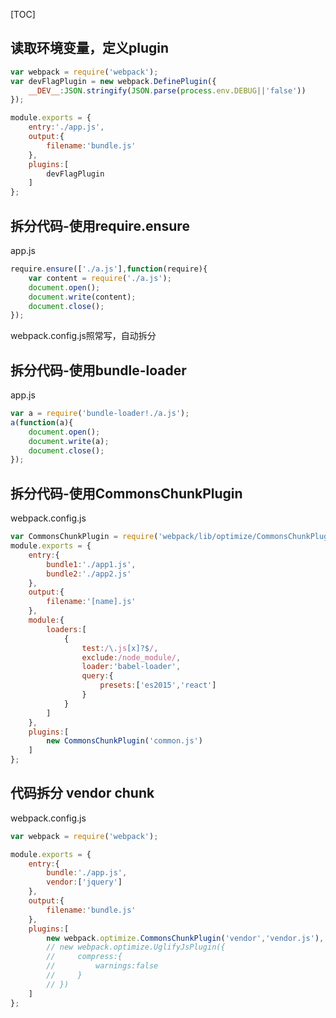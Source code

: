 [TOC]

## 读取环境变量，定义plugin

```javascript
var webpack = require('webpack');
var devFlagPlugin = new webpack.DefinePlugin({
    __DEV__:JSON.stringify(JSON.parse(process.env.DEBUG||'false'))
});

module.exports = {
    entry:'./app.js',
    output:{
        filename:'bundle.js'
    },
    plugins:[
        devFlagPlugin
    ]
};
```

## 拆分代码-使用require.ensure

app.js

```javascript
require.ensure(['./a.js'],function(require){
    var content = require('./a.js');
    document.open();
    document.write(content);
    document.close();
});
```

webpack.config.js照常写，自动拆分

## 拆分代码-使用bundle-loader

app.js

```javascript
var a = require('bundle-loader!./a.js');
a(function(a){
    document.open();
    document.write(a);
    document.close();
});
```

## 拆分代码-使用CommonsChunkPlugin

webpack.config.js

```javascript
var CommonsChunkPlugin = require('webpack/lib/optimize/CommonsChunkPlugin');
module.exports = {
    entry:{
        bundle1:'./app1.js',
        bundle2:'./app2.js'
    },
    output:{
        filename:'[name].js'
    },
    module:{
        loaders:[
            {
                test:/\.js[x]?$/,
                exclude:/node_module/,
                loader:'babel-loader',
                query:{
                    presets:['es2015','react']
                }
            }
        ]
    },
    plugins:[
        new CommonsChunkPlugin('common.js')
    ]
};
```

## 代码拆分 vendor chunk

webpack.config.js

```javascript
var webpack = require('webpack');

module.exports = {
    entry:{
        bundle:'./app.js',
        vendor:['jquery']
    },
    output:{
        filename:'bundle.js'
    },
    plugins:[
        new webpack.optimize.CommonsChunkPlugin('vendor','vendor.js'),
        // new webpack.optimize.UglifyJsPlugin({
        //     compress:{
        //         warnings:false
        //     }
        // })
    ]
};
```


